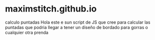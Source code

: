 # maximstitch.github.io
calculo puntadas
Hola este e sun script de JS que cree para calcular las puntadas que podria llegar a tener un diseño
de bordado para gorras o cualquier otra prenda
